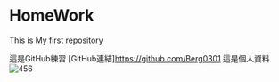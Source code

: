 # HomeWork
This is My first repository

這是GitHub練習
[GitHub連結]https://github.com/Berg0301
這是個人資料
![456](https://user-images.githubusercontent.com/91797924/143826669-cef84c8b-31e0-4972-b84b-6b375bea367a.png)

